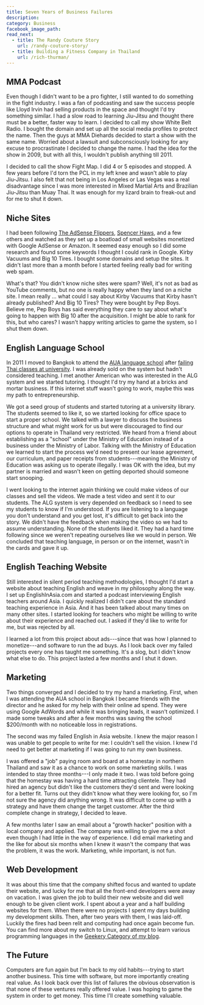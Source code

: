 ```yaml
---
title: Seven Years of Business Failures
description:
category: Business
facebook_image_path:
read_next:
  - title: The Randy Couture Story
    url: /randy-couture-story/
  - title: Building a Fitness Company in Thailand
    url: /rich-thurman/
---
```


## MMA Podcast

Even though I didn't want to be a pro fighter, I still wanted to do something in the fight industry. I was a fan of podcasting and saw the success people like Lloyd Irvin had selling products in the space and thought I'd try something similar. I had a slow road to learning Jiu-Jitsu and thought there must be a better, faster way to learn. I decided to call my show White Belt Radio. I bought the domain and set up all the social media profiles to protect the name. Then the guys at MMA Diehards decided to start a show with the same name. Worried about a lawsuit and subconsciously looking for any excuse to procrastinate I decided to change the name. I had the idea for the show in 2009, but with all this, I wouldn't publish anything till 2011.

I decided to call the show Fight Map. I did 4 or 5 episodes and stopped. A few years before I'd torn the PCL in my left knee and wasn't able to play Jiu-Jitsu. I also felt that not being in Los Angeles or Las Vegas was a real disadvantage since I was more interested in Mixed Martial Arts and Brazilian Jiu-Jitsu than Muay Thai. It was enough for my lizard brain to freak-out and for me to shut it down.

## Niche Sites

I had been following [The AdSense Flippers](https://empireflippers.com/), [Spencer Haws](http://www.nichepursuits.com/about-me/), and a few others and watched as they set up a boatload of small websites monetized with Google AdSense or Amazon. It seemed easy enough so I did some research and found some keywords I thought I could rank in Google. Kirby Vacuums and Big 10 Tires. I bought some domains and setup the sites. It didn't last more than a month before I started feeling really bad for writing web spam.

What's that? You didn't know niche sites were spam? Well, it's not as bad as YouTube comments, but no one is really happy when they land on a niche site. I mean really ... what could I say about Kirby Vacuums that Kirby hasn't already published? And Big 10 Tires? They were bought by Pep Boys. Believe me, Pep Boys has said everything they care to say about what's going to happen with Big 10 after the acquisition. I might be able to rank for this, but who cares? I wasn't happy writing articles to game the system, so I shut them down.

## English Language School

In 2011 I moved to Bangkok to attend the [AUA language school](http://auathai.com/) after [failing Thai classes at university](/second-language/). I was already sold on the system but hadn't considered teaching. I met another American who was interested in the ALG system and we started tutoring. I thought I'd try my hand at a bricks and mortar business. If this internet stuff wasn't going to work, maybe this was my path to entrepreneurship.

We got a seed group of students and started tutoring at a university library. The students seemed to like it, so we started looking for office space to start a proper school. We talked with a lawyer to discuss the business structure and what might work for us but were discouraged to find our options to operate in Thailand very restricted. We heard from a friend about establishing as a "school" under the Ministry of Education instead of a business under the Ministry of Labor. Talking with the Ministry of Education we learned to start the process we'd need to present our lease agreement, our curriculum, and paper receipts from students---meaning the Ministry of Education was asking us to operate illegally. I was OK with the idea, but my partner is married and wasn't keen on getting deported should someone start snooping.

I went looking to the internet again thinking we could make videos of our classes and sell the videos. We made a test video and sent it to our students. The ALG system is very depended on feedback so I need to see my students to know if I'm understood. If you are listening to a language you don't understand and you get lost, it's difficult to get back into the story. We didn't have the feedback when making the video so we had to assume understanding. None of the students liked it. They had a hard time following since we weren't repeating ourselves like we would in person. We concluded that teaching language, in person or on the internet, wasn't in the cards and gave it up.

## English Teaching Website

Still interested in silent period teaching methodologies, I thought I'd start a website about teaching English and weave in my philosophy along the way. I set up EnglishInAsia.com and started a podcast interviewing English teachers around Asia. I quickly realized I didn't care about the standard teaching experience in Asia. And it has been talked about many times on many other sites. I started looking for teachers who might be willing to write about their experience and reached out. I asked if they'd like to write for me, but was rejected by all.

I learned a lot from this project about ads---since that was how I planned to monetize---and software to run the ad buys. As I look back over my failed projects every one has taught me something. It's a slog, but I didn't know what else to do. This project lasted a few months and I shut it down.

## Marketing

Two things converged and I decided to try my hand a marketing. First, when I was attending the AUA school in Bangkok I became friends with the director and he asked for my help with their online ad spend. They were using Google AdWords and while it was bringing leads, it wasn't optimized. I made some tweaks and after a few months was saving the school $200/month with no noticeable loss in registrations.

The second was my failed English in Asia website. I knew the major reason I was unable to get people to write for me: I couldn't sell the vision. I knew I'd need to get better at marketing if I was going to run my own business.

I was offered a "job" paying room and board at a homestay in northern Thailand and saw it as a chance to work on some marketing skills. I was intended to stay three months---I only made it two. I was told before going that the homestay was having a hard time attracting clientele. They had hired an agency but didn't like the customers they'd sent and were looking for a better fit. Turns out they didn't know what they were looking for, so I'm not sure the agency did anything wrong. It was difficult to come up with a strategy and have them change the target customer. After the third complete change in strategy, I decided to leave.

A few months later I saw an email about a "growth hacker" position with a local company and applied. The company was willing to give me a shot even though I had little in the way of experience. I did email marketing and the like for about six months when I knew it wasn't the company that was the problem, it was the work. Marketing, while important, is not fun.

## Web Development

It was about this time that the company shifted focus and wanted to update their website, and lucky for me that all the front-end developers were away on vacation. I was given the job to build their new website and did well enough to be given client work. I spent about a year and a half building websites for them. When there were no projects I spent my days building my development skills. Then, after two years with them, I was laid-off. Luckily the fires had been relit and computing had once again become fun. You can find more about my switch to Linux, and attempt to learn various programming languages in the [Geekery Category of my blog](/category/general-geekery).

## The Future

Computers are fun again but I'm back to my old habits---trying to start another business. This time with software, but more importantly creating real value. As I look back over this list of failures the obvious observation is that none of these ventures really offered value. I was hoping to game the system in order to get money. This time I'll create something valuable.
